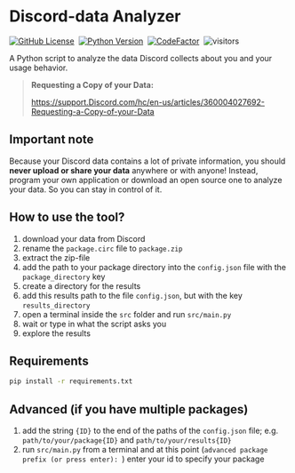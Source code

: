 
# Discord-data Analyzer

[![GitHub License](https://img.shields.io/github/license/informaticfreak/Discord-data-analyzer)](LICENSE)&nbsp;
[![Python Version](https://img.shields.io/badge/python-3-blue)](https://www.python.org/downloads/)&nbsp;
[![CodeFactor](https://www.codefactor.io/repository/github/informaticfreak/Discord-data-analyzer/badge)](https://www.codefactor.io/repository/github/informaticfreak/Discord-data-analyzer)&nbsp;
![visitors](https://visitor-badge.laobi.icu/badge?page_id=informaticfreak/Discord-data-analyzer)&nbsp;

A Python script to analyze the data Discord collects about you and your usage behavior.

>**Requesting a Copy of your Data:**
>
>https://support.Discord.com/hc/en-us/articles/360004027692-Requesting-a-Copy-of-your-Data

## Important note

Because your Discord data contains a lot of private information, you should **never upload or share your data** anywhere or with anyone!
Instead, program your own application or download an open source one to analyze your data. So you can stay in control of it.

## How to use the tool?

1. download your data from Discord
2. rename the `package.circ` file to `package.zip`
3. extract the zip-file
4. add the path to your package directory into the `config.json` file with the `package_directory` key
5. create a directory for the results
6. add this results path to the file `config.json`, but with the key `results_directory`
7. open a terminal inside the `src` folder and run `src/main.py`
8. wait or type in what the script asks you
9. explore the results

## Requirements

```cmd
pip install -r requirements.txt
```

## Advanced (if you have multiple packages)

1. add the string `{ID}` to the end of the paths of the `config.json` file; e.g. `path/to/your/package{ID}` and `path/to/your/results{ID}`
2. run `src/main.py` from a terminal and at this point (`advanced package prefix (or press enter): `) enter your id to specify your package
